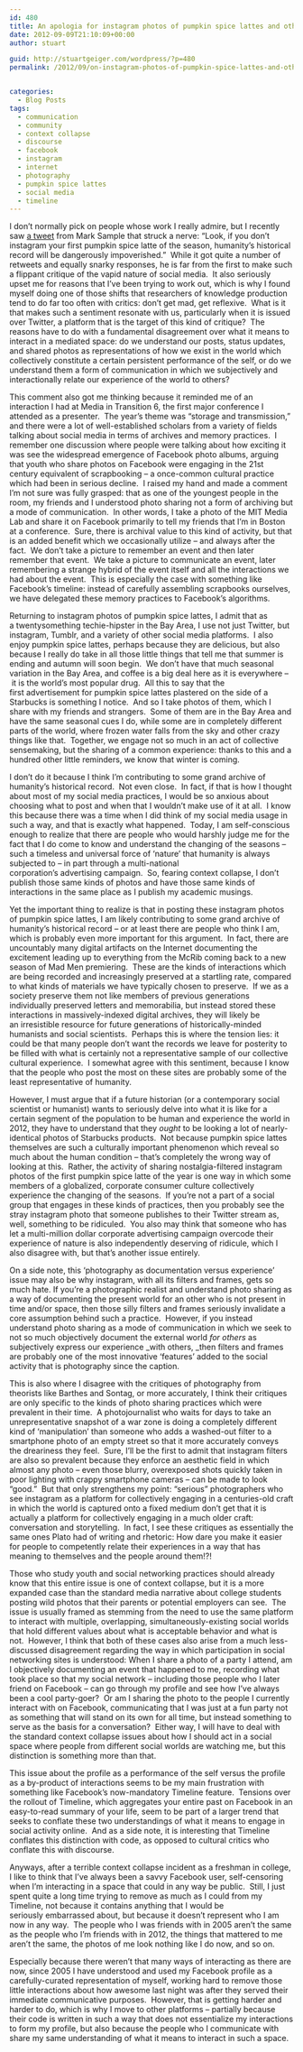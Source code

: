 ```yaml
---
id: 480
title: An apologia for instagram photos of pumpkin spice lattes and other serious things
date: 2012-09-09T21:10:09+00:00
author: stuart

guid: http://stuartgeiger.com/wordpress/?p=480
permalink: /2012/09/on-instagram-photos-of-pumpkin-spice-lattes-and-other-serious-things/


categories:
  - Blog Posts
tags:
  - communication
  - community
  - context collapse
  - discourse
  - facebook
  - instagram
  - internet
  - photography
  - pumpkin spice lattes
  - social media
  - timeline
---
```

I don&#8217;t normally pick on people whose work I really admire, but I recently saw [a tweet](https://twitter.com/samplereality/status/244151842974609408) from Mark Sample that struck a nerve: &#8220;Look, if you don&#8217;t instagram your first pumpkin spice latte of the season, humanity&#8217;s historical record will be dangerously impoverished.&#8221;  While it got quite a number of retweets and equally snarky responses, he is far from the first to make such a flippant critique of the vapid nature of social media.  It also seriously upset me for reasons that I&#8217;ve been trying to work out, which is why I found myself doing one of those shifts that researchers of knowledge production tend to do far too often with critics: don&#8217;t get mad, get reflexive.  What is it that makes such a sentiment resonate with us, particularly when it is issued over Twitter, a platform that is the target of this kind of critique?  The reasons have to do with a fundamental disagreement over what it means to interact in a mediated space: do we understand our posts, status updates, and shared photos as representations of how we exist in the world which collectively constitute a certain persistent performance of the self, or do we understand them a form of communication in which we subjectively and interactionally relate our experience of the world to others?

<!--more-->

This comment also got me thinking because it reminded me of an interaction I had at Media in Transition 6, the first major conference I attended as a presenter.  The year&#8217;s theme was &#8220;storage and transmission,&#8221; and there were a lot of well-established scholars from a variety of fields talking about social media in terms of archives and memory practices.  I remember one discussion where people were talking about how exciting it was see the widespread emergence of Facebook photo albums, arguing that youth who share photos on Facebook were engaging in the 21st century equivalent of scrapbooking – a once-common cultural practice which had been in serious decline.  I raised my hand and made a comment I&#8217;m not sure was fully grasped: that as one of the youngest people in the room, my friends and I understood photo sharing not a form of archiving but a mode of communication.  In other words, I take a photo of the MIT Media Lab and share it on Facebook primarily to tell my friends that I&#8217;m in Boston at a conference.  Sure, there is archival value to this kind of activity, but that is an added benefit which we occasionally utilize – and always after the fact.  We don&#8217;t take a picture to remember an event and then later remember that event.  We take a picture to communicate an event, later remembering a strange hybrid of the event itself and all the interactions we had about the event.  This is especially the case with something like Facebook&#8217;s timeline: instead of carefully assembling scrapbooks ourselves, we have delegated these memory practices to Facebook&#8217;s algorithms.

Returning to instagram photos of pumpkin spice lattes, I admit that as a twentysomething techie-hipster in the Bay Area, I use not just Twitter, but instagram, Tumblr, and a variety of other social media platforms.  I also enjoy pumpkin spice lattes, perhaps because they are delicious, but also because I really do take in all those little things that tell me that summer is ending and autumn will soon begin.  We don&#8217;t have that much seasonal variation in the Bay Area, and coffee is a big deal here as it is everywhere – it is the world&#8217;s most popular drug.  All this to say that the first advertisement for pumpkin spice lattes plastered on the side of a Starbucks is something I notice.  And so I take photos of them, which I share with my friends and strangers.  Some of them are in the Bay Area and have the same seasonal cues I do, while some are in completely different parts of the world, where frozen water falls from the sky and other crazy things like that.  Together, we engage not so much in an act of collective sensemaking, but the sharing of a common experience: thanks to this and a hundred other little reminders, we know that winter is coming.

I don&#8217;t do it because I think I&#8217;m contributing to some grand archive of humanity&#8217;s historical record.  Not even close.  In fact, if that is how I thought about most of my social media practices, I would be so anxious about choosing what to post and when that I wouldn&#8217;t make use of it at all.  I know this because there was a time when I did think of my social media usage in such a way, and that is exactly what happened.  Today, I am self-conscious enough to realize that there are people who would harshly judge me for the fact that I do come to know and understand the changing of the seasons – such a timeless and universal force of &#8216;nature&#8217; that humanity is always subjected to – in part through a multi-national corporation&#8217;s advertising campaign.  So, fearing context collapse, I don&#8217;t publish those same kinds of photos and have those same kinds of interactions in the same place as I publish my academic musings.

Yet the important thing to realize is that in posting these instagram photos of pumpkin spice lattes, I am likely contributing to some grand archive of humanity&#8217;s historical record – or at least there are people who think I am, which is probably even more important for this argument.  In fact, there are uncountably many digital artifacts on the Internet documenting the excitement leading up to everything from the McRib coming back to a new season of Mad Men premiering.  These are the kinds of interactions which are being recorded and increasingly preserved at a startling rate, compared to what kinds of materials we have typically chosen to preserve.  If we as a society preserve them not like members of previous generations individually preserved letters and memorabilia, but instead stored these interactions in massively-indexed digital archives, they will likely be an irresistible resource for future generations of historically-minded humanists and social scientists.  Perhaps this is where the tension lies: it could be that many people don&#8217;t want the records we leave for posterity to be filled with what is certainly not a representative sample of our collective cultural experience.  I somewhat agree with this sentiment, because I know that the people who post the most on these sites are probably some of the least representative of humanity.

However, I must argue that if a future historian (or a contemporary social scientist or humanist) wants to seriously delve into what it is like for a certain segment of the population to be human and experience the world in 2012, they have to understand that they _ought_ to be looking a lot of nearly-identical photos of Starbucks products.  Not because pumpkin spice lattes themselves are such a culturally important phenomenon which reveal so much about the human condition – that&#8217;s completely the wrong way of looking at this.  Rather, the activity of sharing nostalgia-filtered instagram photos of the first pumpkin spice latte of the year is one way in which some members of a globalized, corporate consumer culture collectively experience the changing of the seasons.  If you&#8217;re not a part of a social group that engages in these kinds of practices, then you probably see the stray instagram photo that someone publishes to their Twitter stream as, well, something to be ridiculed.  You also may think that someone who has let a multi-million dollar corporate advertising campaign overcode their experience of nature is also independently deserving of ridicule, which I also disagree with, but that&#8217;s another issue entirely.

On a side note, this &#8216;photography as documentation versus experience&#8217; issue may also be why instagram, with all its filters and frames, gets so much hate. If you&#8217;re a photographic realist and understand photo sharing as a way of documenting the present world for an other who is not present in time and/or space, then those silly filters and frames seriously invalidate a core assumption behind such a practice.  However, if you instead understand photo sharing as a mode of communication in which we seek to not so much objectively document the external world _for others_ as subjectively express our experience _with others, _then filters and frames are probably one of the most innovative &#8216;features&#8217; added to the social activity that is photography since the caption.

This is also where I disagree with the critiques of photography from theorists like Barthes and Sontag, or more accurately, I think their critiques are only specific to the kinds of photo sharing practices which were prevalent in their time.  A photojournalist who waits for days to take an unrepresentative snapshot of a war zone is doing a completely different kind of &#8216;manipulation&#8217; than someone who adds a washed-out filter to a smartphone photo of an empty street so that it more accurately conveys the dreariness they feel.  Sure, I&#8217;ll be the first to admit that instagram filters are also so prevalent because they enforce an aesthetic field in which almost any photo – even those blurry, overexposed shots quickly taken in poor lighting with crappy smartphone cameras – can be made to look &#8220;good.&#8221;  But that only strengthens my point: &#8220;serious&#8221; photographers who see instagram as a platform for collectively engaging in a centuries-old craft in which the world is captured onto a fixed medium don&#8217;t get that it is actually a platform for collectively engaging in a much older craft: conversation and storytelling.  In fact, I see these critiques as essentially the same ones Plato had of writing and rhetoric: How dare you make it easier for people to competently relate their experiences in a way that has meaning to themselves and the people around them!?!

Those who study youth and social networking practices should already know that this entire issue is one of context collapse, but it is a more expanded case than the standard media narrative about college students posting wild photos that their parents or potential employers can see.  The issue is usually framed as stemming from the need to use the same platform to interact with multiple, overlapping, simultaneously-existing social worlds that hold different values about what is acceptable behavior and what is not.  However, I think that both of these cases also arise from a much less-discussed disagreement regarding the way in which participation in social networking sites is understood: When I share a photo of a party I attend, am I objectively documenting an event that happened to me, recording what took place so that my social network – including those people who I later friend on Facebook – can go through my profile and see how I&#8217;ve always been a cool party-goer?  Or am I sharing the photo to the people I currently interact with on Facebook, communicating that I was just at a fun party not as something that will stand on its own for all time, but instead something to serve as the basis for a conversation?  Either way, I will have to deal with the standard context collapse issues about how I should act in a social space where people from different social worlds are watching me, but this distinction is something more than that.

This issue about the profile as a performance of the self versus the profile as a by-product of interactions seems to be my main frustration with something like Facebook&#8217;s now-mandatory Timeline feature.  Tensions over the rollout of Timeline, which aggregates your entire past on Facebook in an easy-to-read summary of your life, seem to be part of a larger trend that seeks to conflate these two understandings of what it means to engage in social activity online.  And as a side note, it is interesting that Timeline conflates this distinction with code, as opposed to cultural critics who conflate this with discourse.

Anyways, after a terrible context collapse incident as a freshman in college, I like to think that I&#8217;ve always been a savvy Facebook user, self-censoring when I&#8217;m interacting in a space that could in any way be public.  Still, I just spent quite a long time trying to remove as much as I could from my Timeline, not because it contains anything that I would be seriously embarrassed about, but because it doesn&#8217;t represent who I am now in any way.  The people who I was friends with in 2005 aren&#8217;t the same as the people who I&#8217;m friends with in 2012, the things that mattered to me aren&#8217;t the same, the photos of me look nothing like I do now, and so on.

Especially because there weren&#8217;t that many ways of interacting as there are now, since 2005 I have understood and used my Facebook profile as a carefully-curated representation of myself, working hard to remove those little interactions about how awesome last night was after they served their immediate communicative purposes.  However, that is getting harder and harder to do, which is why I move to other platforms – partially because their code is written in such a way that does not essentialize my interactions to form my profile, but also because the people who I communicate with share my same understanding of what it means to interact in such a space.